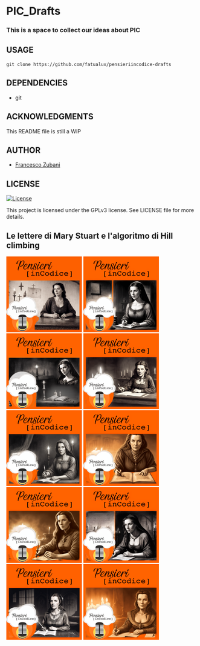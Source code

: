 # PIC_Drafts

### This is a space to collect our ideas about PIC

## USAGE

```
git clone https://github.com/fatualux/pensieriincodice-drafts
```

## DEPENDENCIES

- git

## ACKNOWLEDGMENTS

This README file is still a WIP

## AUTHOR

- [Francesco Zubani](https://www.linkedin.com/in/francesco-zubani-5957081a6/)

## LICENSE

[![License](https://img.shields.io/badge/License-GPL%20v3-blue.svg)](http://www.gnu.org/licenses/gpl-3.0)

This project is licensed under the GPLv3 license.
See LICENSE file for more details.

## Le lettere di Mary Stuart e l'algoritmo di Hill climbing

<div class="gallery">
  <a href="images/PIC120_01.png"><img class="thumbnail" src="thumbs/PIC120_01.png" alt="PIC120_01"></a>
  <a href="images/PIC120_02.png"><img class="thumbnail" src="thumbs/PIC120_02.png" alt="PIC120_02"></a>
  <a href="images/PIC120_03.png"><img class="thumbnail" src="thumbs/PIC120_03.png" alt="PIC120_03"></a>
  <a href="images/PIC120_04.png"><img class="thumbnail" src="thumbs/PIC120_04.png" alt="PIC120_04"></a>
  <a href="images/PIC120_05.png"><img class="thumbnail" src="thumbs/PIC120_05.png" alt="PIC120_05"></a>
  <a href="images/PIC120_06.png"><img class="thumbnail" src="thumbs/PIC120_06.png" alt="PIC120_06"></a>
  <a href="images/PIC120_07.png"><img class="thumbnail" src="thumbs/PIC120_07.png" alt="PIC120_07"></a>
  <a href="images/PIC120_08.png"><img class="thumbnail" src="thumbs/PIC120_08.png" alt="PIC120_08"></a>
  <a href="images/PIC120_09.png"><img class="thumbnail" src="thumbs/PIC120_09.png" alt="PIC120_09"></a>
  <a href="images/PIC120_10.png"><img class="thumbnail" src="thumbs/PIC120_10.png" alt="PIC120_10"></a>
</div>
</body>
</html>
